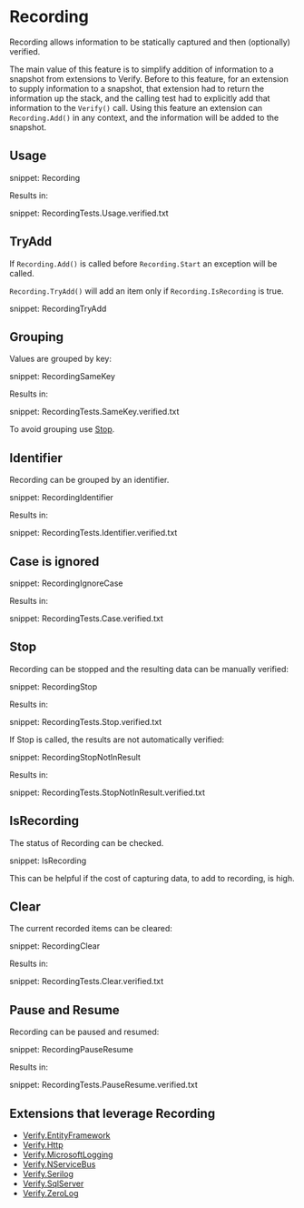 # Recording

Recording allows information to be statically captured and then (optionally) verified.

The main value of this feature is to simplify addition of information to a snapshot from extensions to Verify. Before to this feature, for an extension to supply information to a snapshot, that extension had to return the information up the stack, and the calling test had to explicitly add that information to the `Verify()` call. Using this feature an extension can `Recording.Add()` in any context, and the information will be added to the snapshot.


## Usage

snippet: Recording

Results in:

snippet: RecordingTests.Usage.verified.txt


## TryAdd

If `Recording.Add()` is called before `Recording.Start` an exception will be called.

`Recording.TryAdd()` will add an item only if `Recording.IsRecording` is true.

snippet: RecordingTryAdd


## Grouping

Values are grouped by key:

snippet: RecordingSameKey

Results in:

snippet: RecordingTests.SameKey.verified.txt

To avoid grouping use [Stop](#stop).


## Identifier

Recording can be grouped by an identifier.

snippet: RecordingIdentifier

Results in:

snippet: RecordingTests.Identifier.verified.txt


## Case is ignored

snippet: RecordingIgnoreCase

Results in:

snippet: RecordingTests.Case.verified.txt


## Stop

Recording can be stopped and the resulting data can be manually verified:

snippet: RecordingStop

Results in:

snippet: RecordingTests.Stop.verified.txt

If Stop is called, the results are not automatically verified:

snippet: RecordingStopNotInResult

Results in:

snippet: RecordingTests.StopNotInResult.verified.txt


## IsRecording

The status of Recording can be checked.

snippet: IsRecording

This can be helpful if the cost of capturing data, to add to recording, is high.


## Clear

The current recorded items can be cleared:

snippet: RecordingClear

Results in:

snippet: RecordingTests.Clear.verified.txt


## Pause and Resume

Recording can be paused and resumed:

snippet: RecordingPauseResume

Results in:

snippet: RecordingTests.PauseResume.verified.txt


## Extensions that leverage Recording

 * [Verify.EntityFramework](https://github.com/VerifyTests/Verify.EntityFramework#recording)
 * [Verify.Http](https://github.com/VerifyTests/Verify.Http)
 * [Verify.MicrosoftLogging](https://github.com/VerifyTests/Verify.MicrosoftLogging)
 * [Verify.NServiceBus](https://github.com/VerifyTests/Verify.NServiceBus#recording)
 * [Verify.Serilog](https://github.com/VerifyTests/Verify.Serilog)
 * [Verify.SqlServer](https://github.com/VerifyTests/Verify.SqlServer#recording)
 * [Verify.ZeroLog](https://github.com/VerifyTests/Verify.ZeroLog)